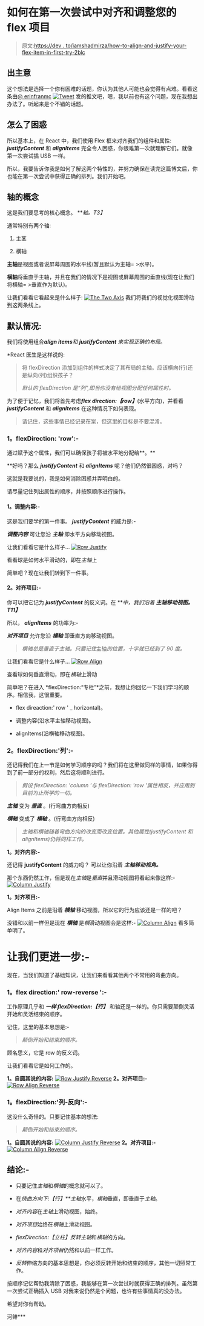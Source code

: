 # 如何在第一次尝试中对齐和调整您的 flex 项目

> 原文:[https://dev . to/iamshadmirza/how-to-align-and-justify-your-flex-item-in-first-try-2blc](https://dev.to/iamshadmirza/how-to-align-and-justify-your-flex-item-in-first-try-2blc)

## [](#the-idea)**出主意**

这个想法是选择一个你有困难的话题，你认为其他人可能也会觉得有点难。看看这条由[@ erinfranmc](https://twitter.com/erinfranmc)
[![Tweet](../Images/9f61be83381e2de56fad384995ada8aa.png)](https://res.cloudinary.com/practicaldev/image/fetch/s--EOS0XHKL--/c_limit%2Cf_auto%2Cfl_progressive%2Cq_auto%2Cw_880/https://raw.githubusercontent.com/iamshadmirza/Blogs-by-Shad/master/blogs/align-and-justify/tweet.png)
发的推文吧，嗯，我以前也有这个问题，现在我想出办法了。听起来是个不错的话题。

## [](#whats-up-with-the-confusion)**怎么了困惑**

所以基本上，在 React 中，我们使用 Flex 框来对齐我们的组件和属性: ***justifyContent*** 和 ***alignItems*** 完全令人困惑，你很难第一次就理解它们。就像第一次尝试插 USB 一样。

所以，我要告诉你我是如何了解这两个特性的，并努力确保在读完这篇博文后，你也能在第一次尝试中获得正确的排列。我们开始吧。

## [](#the-concept-of-axis)**轴的概念**

这是我们要思考的核心概念。 ***轴。*T3】**

通常特别有两个轴:

1.  主茎

2.  横轴

**主轴**是视图或者说屏幕周围的水平线(暂且默认为主轴= >水平)。

**横轴**将垂直于主轴，并且在我们的情况下是视图或屏幕周围的垂直线(现在让我们将横轴= >垂直作为默认)。

让我们看看它看起来是什么样子:
[![The Two Axis](../Images/475d404140a027f7c066601a284a17b8.png)](https://res.cloudinary.com/practicaldev/image/fetch/s--51Eo-Xq_--/c_limit%2Cf_auto%2Cfl_progressive%2Cq_auto%2Cw_880/https://raw.githubusercontent.com/iamshadmirza/Blogs-by-Shad/master/blogs/align-and-justify/axis.jpg) 
我们将我们的视觉化视图滑动到这两条线上。

## [](#the-default-case)**默认情况:**

我们将使用组合****align items***和 ***justifyContent*** 来实现正确的布局。*

 *React 医生是这样说的:

> 将 flexDirection 添加到组件的样式决定了其布局的主轴。应该横向(行)还是纵向(列)组织孩子？
> 
> *默认的 flexDirection 是“列”,即当你没有给视图分配任何属性时。*

为了便于记忆，我们将首先考虑***flex direction:【row】***(水平方向)，并看看 ***justifyContent*** 和 ***alignItems*** 在这种情况下如何表现。

> 请记住，这些事情已经记录在案，但这里的目标是不要混淆。

### [](#1-flexdirection-row)**1。flexDirection: 'row':-**

通过赋予这个属性，我们可以确保孩子将被水平地分配给**。**

 **好吗？那么 ***justifyContent*** 和 ***alignItems*** 呢？他们仍然很困惑，对吗？

这就是我要说的，我是如何消除困惑并弄明白的。

请尽量记住列出属性的顺序，并按照顺序进行操作。

#### [](#1-justify-content)1。调整内容:-

这是我们要学的第一件事。 ***justifyContent*** 的威力是:-

***调整内容*** 可让您沿 ***主轴*** 即水平方向移动视图。

让我们看看它是什么样子…
[![Row Justify](../Images/239ce49fb8e3dc94d81552572b37192e.png)](https://res.cloudinary.com/practicaldev/image/fetch/s--lvEetDy_--/c_limit%2Cf_auto%2Cfl_progressive%2Cq_auto%2Cw_880/https://raw.githubusercontent.com/iamshadmirza/Blogs-by-Shad/master/blogs/align-and-justify/row-justify.jpg)

看看球是如何水平滑动的，即在*主轴*上

简单吧？现在让我们转到下一件事。

#### [](#2-align-items)2。对齐项目:-

你可以把它记为 ***justifyContent*** 的反义词。在 ***中，我们沿着 ***主轴移动视图。*T11】*****

所以， ***alignItems*** 的功率为:-

***对齐项目*** 允许您沿 ***横轴*** 即垂直方向移动视图。

> *横轴总是垂直于主轴。只要记住*主轴*的位置，*十字*就已经到了 90 度。*

让我们看看它是什么样子…
[![Row Align](../Images/0ca608a20e0a3ad66f7c18dde329b189.png)](https://res.cloudinary.com/practicaldev/image/fetch/s--S7YxGyMO--/c_limit%2Cf_auto%2Cfl_progressive%2Cq_auto%2Cw_880/https://raw.githubusercontent.com/iamshadmirza/Blogs-by-Shad/master/blogs/align-and-justify/row-align.jpg)

查看球如何垂直滑动，即在*横轴*上滑动

简单吧？在进入 *flexDirection:“专栏”*之前，我想让你回忆一下我们学习的顺序。相信我，这很重要。

*   flex direaction:' row ' _ horizontal)。

*   调整内容(沿水平主轴移动视图)。

*   alignItems(沿横轴移动视图)。

### [](#2-flexdirection-column)**2。flexDirection:'列':-**

还记得我们在上一节是如何学习顺序的吗？我们将在这里做同样的事情，如果你得到了前一部分的权利，然后这将顺利进行。

> *假设 flexDirection: 'column '与 flexDirection: 'row '属性相反，并应用到目前为止所学的一切。*

***主轴*** 变为 ***垂直*** 。(行弯曲方向相反)

***横轴*** 变成了 ***横轴*** 。(行弯曲方向相反)

> *主轴和横轴随着弯曲方向的改变而改变位置。其他属性(justifyContent 和 alignItems)仍将同样工作。*

**1。对齐内容:-**

还记得 **justifyContent** 的威力吗？
可以让你沿着 ***主轴移动视角。***

那个东西仍然工作，但是现在*主轴*是*垂直*并且滑动视图将看起来像这样:-
[![Column Justify](../Images/b7712d2559d1b74c3e9c9063cc0059f2.png)](https://res.cloudinary.com/practicaldev/image/fetch/s--8umbqTr4--/c_limit%2Cf_auto%2Cfl_progressive%2Cq_auto%2Cw_880/https://raw.githubusercontent.com/iamshadmirza/Blogs-by-Shad/master/blogs/align-and-justify/column-justify.jpg)

**1。对齐项目:-**

Align Items 之前是沿着 ***横轴*** 移动视图，所以它的行为应该还是一样的吧？

没错和以前一样但是现在 ***横轴*** 是*横*滑动视图会是这样:-
[![Column Align](../Images/539539ac7f695b4e6a07f5cdf77ceb4e.png)](https://res.cloudinary.com/practicaldev/image/fetch/s--aZFnmaeH--/c_limit%2Cf_auto%2Cfl_progressive%2Cq_auto%2Cw_880/https://raw.githubusercontent.com/iamshadmirza/Blogs-by-Shad/master/blogs/align-and-justify/column-align.jpg) 
看多简单明了。

# [](#lets-go-even-further)**让我们更进一步:-**

现在，当我们知道了基础知识，让我们来看看其他两个不常用的弯曲方向。

### [](#1-flexdirection-rowreverse)**1。flex direction:' row-reverse ':-**

工作原理几乎和 ***一样 flexDirection:【行】*** 和轴还是一样的。你只需要颠倒灵活开始和灵活结束的顺序。

记住，这里的基本思想是:-

> *颠倒开始和结束的顺序。*

顾名思义，它是 row 的反义词。

让我们看看它是如何工作的。

**1。自圆其说的内容:**
[![Row Justify Reverse](../Images/026a40a21b2f4c18f8349e7fe606b547.png)](https://res.cloudinary.com/practicaldev/image/fetch/s--5xSP-KFI--/c_limit%2Cf_auto%2Cfl_progressive%2Cq_auto%2Cw_880/https://raw.githubusercontent.com/iamshadmirza/Blogs-by-Shad/master/blogs/align-and-justify/row-justify-reverse.jpg) 
**2。对齐项目:-**
[![Row Align Reverse](../Images/25b81bf05fe7ef986475047eb14820ca.png)](https://res.cloudinary.com/practicaldev/image/fetch/s--G0hM0BGv--/c_limit%2Cf_auto%2Cfl_progressive%2Cq_auto%2Cw_880/https://raw.githubusercontent.com/iamshadmirza/Blogs-by-Shad/master/blogs/align-and-justify/row-align-reverse.jpg)

### [](#1-flexdirection-columnreverse)**1。flexDirection:'列-反向':-**

这没什么奇怪的。只要记住基本的想法:

> *颠倒开始和结束的顺序。*

**1。自圆其说的内容:**
[![Column Justify Reverse](../Images/d0a48fc6eb5ad47bf78b38584b822c58.png)](https://res.cloudinary.com/practicaldev/image/fetch/s--eazh_STg--/c_limit%2Cf_auto%2Cfl_progressive%2Cq_auto%2Cw_880/https://raw.githubusercontent.com/iamshadmirza/Blogs-by-Shad/master/blogs/align-and-justify/column-justify-reverse.jpg) 
**2。对齐项目:-**
[![Column Align Reverse](../Images/0461d635105451837dc14489bb58463a.png)](https://res.cloudinary.com/practicaldev/image/fetch/s--lcKX6VdJ--/c_limit%2Cf_auto%2Cfl_progressive%2Cq_auto%2Cw_880/https://raw.githubusercontent.com/iamshadmirza/Blogs-by-Shad/master/blogs/align-and-justify/column-align-reverse.jpg)

## [](#conclusion)**结论:-**

*   只要记住*主轴*和*横轴*的概念就可以了。
*   在*挠曲方向下:【行】**主轴*水平，*横轴*垂直，即垂直于*主轴*。
*   *对齐内容*在*主轴*上滑动视图，始终。
*   *对齐项目*始终在*横轴*上滑动视图。
*   *flexDirection:【立柱】*反转*主轴*和*横轴*的方向。

*   *对齐内容*和*对齐项目*仍然和以前一样工作。

*   *反转*伸缩方向的基本思想是，你必须反转开始和结束的顺序，其他一切照常工作。

按顺序记忆帮助我清除了困惑，我能够在第一次尝试时就获得正确的排列。虽然第一次尝试正确插入 USB 对我来说仍然是个问题，也许有些事情真的没办法。

希望对你有帮助。

河鲱***